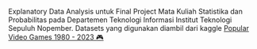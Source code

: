 Explanatory Data Analysis untuk Final Project Mata Kuliah Statistika dan Probabilitas pada Departemen Teknologi Informasi Institut Teknologi Sepuluh Nopember.
Datasets yang digunakan diambil dari kaggle [Popular Video Games 1980 - 2023 🎮](https://www.kaggle.com/datasets/arnabchaki/popular-video-games-1980-2023/data)
